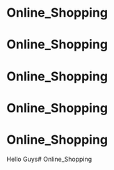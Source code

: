# Online_Shopping
# Online_Shopping
# Online_Shopping
# Online_Shopping
# Online_Shopping
Hello Guys# Online_Shopping
